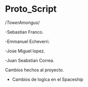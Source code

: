 # Proto_Script

/*TowerAmongus*/


-Sebastian Franco.

-Emmanuel Echeverri. 

-Jose Miguel lopez.

-Juan Seabstian Correa.

Cambios hechos al proyecto.
- Cambios de logica en el Spaceship
